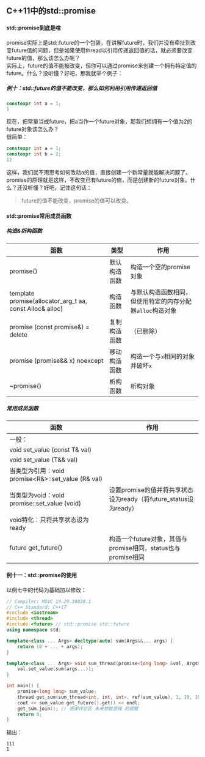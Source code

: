 ## C++11中的std::promise

#### std::promise到底是啥

promise实际上是std::future的一个包装，在讲解future时，我们并没有牵扯到改变future值的问题，但是如果使用thread以引用传递返回值的话，就必须要改变future的值，那么该怎么办呢？  
实际上，future的值不能被改变，但你可以通过promise来创建一个拥有特定值的future。什么？没听懂？好吧，那我就举个例子：

##### 例十：std::future的值不能改变，那么如何利用引用传递返回值

```cpp
constexpr int a = 1;
1
```

现在，把常量当成future，把a当作一个future对象，那我们想拥有一个值为2的future对象该怎么办？  
很简单：

```cpp
constexpr int a = 1;
constexpr int b = 2;
12
```

这样，我们就不用思考如何改动a的值，直接创建一个新常量就能解决问题了。  
promise的原理就是这样，不改变已有future的值，而是创建新的future对象。什么？还没听懂？好吧，记住这句话：

> future的值不能改变，promise的值可以改变。

#### std::promise常用成员函数

##### 构造&析构函数

| 函数                                                         | 类型         | 作用                                                      |
| ------------------------------------------------------------ | ------------ | --------------------------------------------------------- |
| promise()                                                    | 默认构造函数 | 构造一个空的promise对象                                   |
| template <class Alloc> promise(allocator\_arg\_t aa, const Alloc& alloc) | 构造函数     | 与默认构造函数相同，但使用特定的内存分配器`alloc`构造对象 |
| promise (const promise&) = delete                            | 复制构造函数 | （已删除）                                                |
| promise (promise&& x) noexcept                               | 移动构造函数 | 构造一个与`x`相同的对象并破坏`x`                          |
| ~promise()                                                   | 析构函数     | 析构对象                                                  |

##### 常用成员函数

| 函数                                                | 作用                                                         |
| --------------------------------------------------- | ------------------------------------------------------------ |
| 一般：                                              |                                                              |
| void set\_value (const T& val)                      |                                                              |
| void set\_value (T&& val)                           |                                                              |
| 当类型为引用：void promise<R&>::set\_value (R& val) |                                                              |
| 当类型为void：void promise::set\_value (void)       | 设置promise的值并将共享状态设为ready（将future\_status设为ready） |
| void特化：只将共享状态设为ready                     |                                                              |
| future get\_future()                                | 构造一个future对象，其值与promise相同，status也与promise相同 |

#### 例十一：std::promise的使用

以例七中的代码为基础加以修改：

```cpp
// Compiler: MSVC 19.29.30038.1
// C++ Standard: C++17
#include <iostream>
#include <thread>
#include <future> // std::promise std::future
using namespace std;

template<class ... Args> decltype(auto) sum(Args&&... args) {
	return (0 + ... + args);
}

template<class ... Args> void sum_thread(promise<long long> &val, Args&&... args) {
	val.set_value(sum(args...));
}

int main() {
	promise<long long> sum_value;
	thread get_sum(sum_thread<int, int, int>, ref(sum_value), 1, 10, 100);
	cout << sum_value.get_future().get() << endl;
	get_sum.join(); // 感谢评论区 未来想做游戏 的提醒
	return 0;
}
```

输出：

```plain
111
1
```

